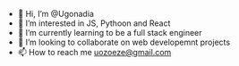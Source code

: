 - 👋 Hi, I’m @Ugonadia
- 👀 I’m interested in JS, Pythoon and React
- 🌱 I’m currently learning to be a full stack engineer 
- 💞️ I’m looking to collaborate on web developemnt projects
- 📫 How to reach me uozoeze@gmail.com

<!---
Ugonadia/Ugonadia is a ✨ special ✨ repository because its `README.md` (this file) appears on your GitHub profile.
You can click the Preview link to take a look at your changes.
--->
